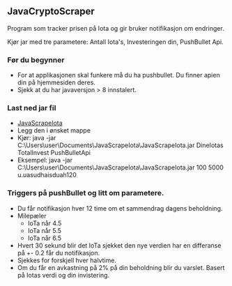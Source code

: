 ## JavaCryptoScraper

Program som tracker prisen på Iota og gir bruker notifikasjon om endringer.

Kjør jar med tre parametere: Antall Iota's, Investeringen din, PushBullet Api.
### Før du begynner
 * For at applikasjonen skal funkere må du ha pushbullet. Du finner apien din på hjemmesiden deres.
 * Sjekk at du har javaversjon > 8 innstalert.
### Last ned jar fil
* <a href="https://github.com/181221/h181221.github.io/raw/master/JavaScrapeIota/JavaScrapeIota.jar">JavaScrapeIota </a>
* Legg den i ønsket mappe
* Kjør: java -jar C:\Users\user\Documents\JavaScrapeIota\JavaScrapeIota.jar DineIotas TotalInvest PushBulletApi
* Eksempel: java -jar C:\Users\user\Documents\JavaScrapeIota\JavaScrapeIota.jar 100 5000 u.uasudhaisduah120

### Triggers på pushBullet og litt om parametere.
* Du får notifikasjon hver 12 time om et sammendrag dagens beholdning. 
* Milepæler 
  * IoTa når 4.5
  * IoTa når 5.5
  * IoTa når 6.5
* Hvert 30 sekund blir det IoTa sjekket den nye verdien har en differanse på +- 0.2 får du notifikasjon.
* Sjekkes for forskjell hver halvtime.
* Om du får en avkastning på 2% på din beholdning blir du varslet. Basert på Iotas verdi og din invistering.
